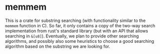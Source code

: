 memmem
======

This is a crate for substring searching (with functionality similar to the
`memmem` function in C). So far, it only contains a copy of the two-way search
implementation from rust's standard library (but with an API that allows
searching in `&[u8]`). Eventually, we plan to provide other searching
algorithms, and possibly also some heuristics to choose a good searching
algorithm based on the substring we are looking for.
